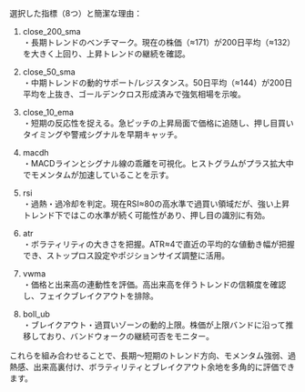 選択した指標（8つ）と簡潔な理由：

1. close_200_sma  
   ・長期トレンドのベンチマーク。現在の株価（≈171）が200日平均（≈132）を大きく上回り、上昇トレンドの継続を確認。

2. close_50_sma  
   ・中期トレンドの動的サポート/レジスタンス。50日平均（≈144）が200日平均を上抜き、ゴールデンクロス形成済みで強気相場を示唆。

3. close_10_ema  
   ・短期の反応性を捉える。急ピッチの上昇局面で価格に追随し、押し目買いタイミングや警戒シグナルを早期キャッチ。

4. macdh  
   ・MACDラインとシグナル線の乖離を可視化。ヒストグラムがプラス拡大中でモメンタムが加速していることを示す。

5. rsi  
   ・過熱・過冷却を判定。現在RSI≈80の高水準で過買い領域だが、強い上昇トレンド下ではこの水準が続く可能性があり、押し目の識別に有効。

6. atr  
   ・ボラティリティの大きさを把握。ATR≈4で直近の平均的な値動き幅が把握でき、ストップロス設定やポジションサイズ調整に活用。

7. vwma  
   ・価格と出来高の連動性を評価。高出来高を伴うトレンドの信頼度を確認し、フェイクブレイクアウトを排除。

8. boll_ub  
   ・ブレイクアウト・過買いゾーンの動的上限。株価が上限バンドに沿って推移しており、バンドウォークの継続可否をモニター。

これらを組み合わせることで、長期～短期のトレンド方向、モメンタム強弱、過熱感、出来高裏付け、ボラティリティとブレイクアウト余地を多角的に評価できます。